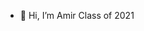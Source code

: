 - 👋 Hi, I’m Amir 
Class of 2021


<!---
amirreza43/amirreza43 is a ✨ special ✨ repository because its `README.md` (this file) appears on your GitHub profile.
You can click the Preview link to take a look at your changes.
--->
